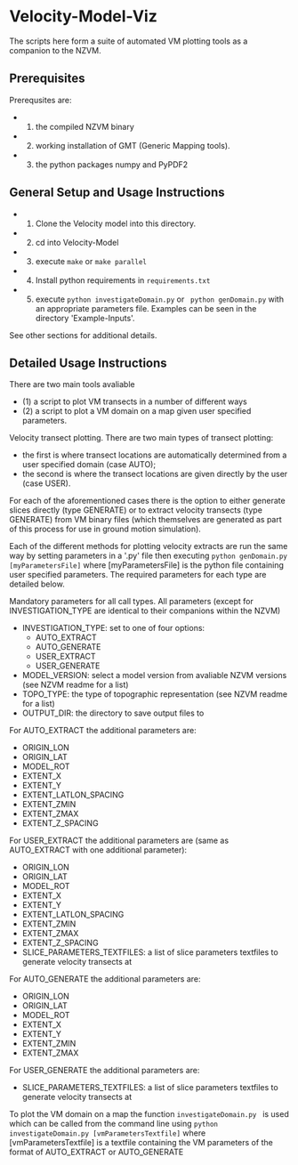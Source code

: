 # Velocity-Model-Viz

The scripts here form a suite of automated VM plotting tools as a companion to the NZVM.

## Prerequisites 

Prerequsites are: 
- 1) the compiled NZVM binary 
- 2) working installation of GMT (Generic Mapping tools). 
- 3) the python packages numpy and PyPDF2

## General Setup and Usage Instructions

- 1) Clone the Velocity model into this directory.

- 2) cd into Velocity-Model

- 3) execute ```make``` or ```make parallel```

- 4) Install python requirements in ```requirements.txt```  

- 5) execute ```python investigateDomain.py``` or ``` python genDomain.py``` with an appropriate parameters file. Examples can be seen in the directory 'Example-Inputs'. 

See other sections for additional details. 

## Detailed Usage Instructions

There are two main tools avaliable 
- (1) a script to plot VM transects in a number of different ways
- (2) a script to plot a VM domain on a map given user specified parameters. 

Velocity transect plotting. There are two main types of transect plotting: 
- the first is where transect locations are automatically determined from a user specified domain (case AUTO); 
- the second is where the transect locations are given directly by the user (case USER). 

For each of the aforementioned cases there is the option to either generate slices directly (type GENERATE) or to extract velocity transects  (type GENERATE) from VM binary files (which themselves are generated as part of this process for use in ground motion simulation). 

Each of the different methods for plotting velocity extracts are run the same way by setting parameters in a '.py' file then executing ```python genDomain.py [myParametersFile]``` where  [myParametersFile] is the python file containing user specified parameters. The required parameters for each type are detailed below. 

Mandatory parameters for all call types. All parameters (except for INVESTIGATION_TYPE are identical to their companions within the NZVM)

- INVESTIGATION_TYPE: set to one of four options: 
  - AUTO_EXTRACT
  - AUTO_GENERATE
  - USER_EXTRACT
  - USER_GENERATE
- MODEL_VERSION: select a model version from avaliable NZVM versions (see NZVM readme for a list)
- TOPO_TYPE: the type of topographic representation  (see NZVM readme for a list)
- OUTPUT_DIR: the directory to save output files to

For AUTO_EXTRACT the additional parameters are:
- ORIGIN_LON
- ORIGIN_LAT
- MODEL_ROT
- EXTENT_X
- EXTENT_Y
- EXTENT_LATLON_SPACING
- EXTENT_ZMIN
- EXTENT_ZMAX
- EXTENT_Z_SPACING

For USER_EXTRACT the additional parameters are (same as AUTO_EXTRACT with one additional parameter): 
- ORIGIN_LON
- ORIGIN_LAT
- MODEL_ROT
- EXTENT_X
- EXTENT_Y
- EXTENT_LATLON_SPACING
- EXTENT_ZMIN
- EXTENT_ZMAX
- EXTENT_Z_SPACING
- SLICE_PARAMETERS_TEXTFILES: a list of slice parameters textfiles to generate velocity transects at


For AUTO_GENERATE the additional parameters are:
- ORIGIN_LON
- ORIGIN_LAT
- MODEL_ROT
- EXTENT_X
- EXTENT_Y
- EXTENT_ZMIN
- EXTENT_ZMAX

For USER_GENERATE the additional parameters are:
- SLICE_PARAMETERS_TEXTFILES: a list of slice parameters textfiles to generate velocity transects at


To plot the VM domain on a map the function ```investigateDomain.py ``` is used which can be called from the command line using ```python investigateDomain.py [vmParametersTextfile]``` where [vmParametersTextfile] is a textfile containing the VM parameters of the format of  AUTO_EXTRACT or AUTO_GENERATE

